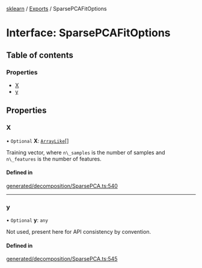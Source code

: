 [sklearn](../readme.md) / [Exports](../modules.md) / SparsePCAFitOptions

# Interface: SparsePCAFitOptions

## Table of contents

### Properties

- [X](SparsePCAFitOptions.md#x)
- [y](SparsePCAFitOptions.md#y)

## Properties

### X

• `Optional` **X**: [`ArrayLike`](../modules.md#arraylike)[]

Training vector, where `n\_samples` is the number of samples and `n\_features` is the number of features.

#### Defined in

[generated/decomposition/SparsePCA.ts:540](https://github.com/transitive-bullshit/scikit-learn-ts/blob/367336a/packages/sklearn/src/generated/decomposition/SparsePCA.ts#L540)

___

### y

• `Optional` **y**: `any`

Not used, present here for API consistency by convention.

#### Defined in

[generated/decomposition/SparsePCA.ts:545](https://github.com/transitive-bullshit/scikit-learn-ts/blob/367336a/packages/sklearn/src/generated/decomposition/SparsePCA.ts#L545)
